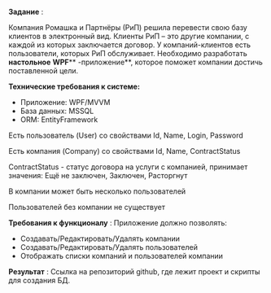 **Задание** :

Компания Ромашка и Партнёры (РиП) решила перевести свою базу клиентов в электронный вид. Клиенты РиП – это другие компании, с каждой из которых заключается договор. У компаний-клиентов есть пользователи, которых РиП обслуживает. Необходимо разработать **настольное**  **WPF**** -приложение**, которое поможет компании достичь поставленной цели.

**Технические требования к системе:**

- Приложение: WPF/MVVM
- База данных: MSSQL
- ORM: EntityFramework

Есть пользователь (User) со свойствами Id, Name, Login, Password

Есть компания (Company) со свойствами Id, Name, ContractStatus

ContractStatus - статус договора на услуги с компанией, принимает значения: Ещё не заключен, Заключен, Расторгнут

В компании может быть несколько пользователей

Пользователей без компании не существует

**Требования к функционалу** :
Приложение должно позволять:

- Создавать/Редактировать/Удалять компании
- Создавать/Редактировать/Удалять пользователей
- Отображать списки компаний и пользователей компании

**Результат** :
Ссылка на репозиторий github, где лежит проект и скрипты для создания БД.
